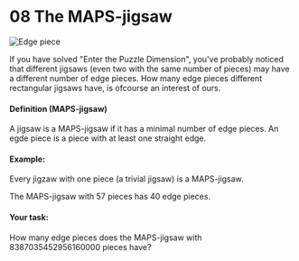 # 08 The MAPS-jigsaw
![Edge piece](http://folk.uio.no/sigurki/jigsaw.jpg)

If you have solved "Enter the Puzzle Dimension", you've probably
noticed that different jigsaws (even two with the same number of
pieces) may have a different number of edge pieces. How many edge
pieces different rectangular jigsaws have, is ofcourse an interest of
ours.

#### Definition (MAPS-jigsaw)

A jigsaw is a MAPS-jigsaw if it has a minimal number of edge pieces.
An egde piece is a piece with at least one straight edge.


#### Example:

Every jigzaw with one piece (a trivial jigsaw) is a MAPS-jigsaw.

The MAPS-jigsaw with 57 pieces has 40 edge pieces.

#### Your task:

How many edge pieces does the MAPS-jigsaw with 8387035452956160000
pieces have?


